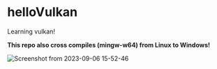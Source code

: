 # helloVulkan

Learning vulkan!

**This repo also cross compiles (mingw-w64) from Linux to Windows!**

![Screenshot from 2023-09-06 15-52-46](https://github.com/Jerboa-app/helloVulkan/assets/84378622/12bddfcb-4e46-465e-92cf-c6c65b1894b7)
